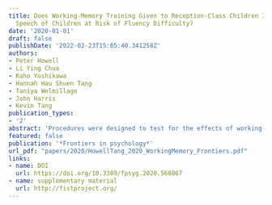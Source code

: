 ```yaml
---
title: Does Working-Memory Training Given to Reception-Class Children Improve the
  Speech of Children at Risk of Fluency Difficulty?
date: '2020-01-01'
draft: false
publishDate: '2022-02-23T15:05:40.341258Z'
authors:
- Peter Howell
- Li Ying Chua
- Kaho Yoshikawa
- Hannah Hau Shuen Tang
- Taniya Welmillage
- John Harris
- Kevin Tang
publication_types:
- '2'
abstract: 'Procedures were designed to test for the effects of working-memory training on children at risk of fluency difficulty that apply to English and to many of the languages spoken by children with English as an Additional Language (EAL) in UK schools. Working-memory training should: (1) improve speech fluency in high-risk children; (2) enhance non-word repetition (NWR) (phonological) skills for all children; (3) not affect word-finding abilities. Children starting general education (N = 232) were screened to identify those at risk of fluency difficulty. Children were selected who were at high-risk (12), or low-risk (27) of fluency difficulty. For the low-risk children 10 received, and 17 did not receive, the working-memory training. All children in the treatment groups received working-memory training over a 2-week period. For the high-risk group, fluency improved and lasted for at least a week after the end of the study. Phonological skills improved in this group and in the low-risk group who received the training and the improvements continued for at least a week. The low-risk group who did not receive working-memory training showed no improvements, and no group improved word-finding ability.'
featured: false
publication: '*Frontiers in psychology*'
url_pdf: "papers/2020/HowellTang_2020_WorkingMemory_Frontiers.pdf"
links:
- name: DOI
  url: https://doi.org/10.3389/fpsyg.2020.568867
- name: supplementary material
  url: http://fistproject.org/
---
```


